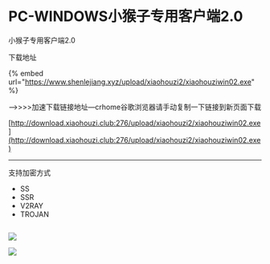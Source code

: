 # PC-WINDOWS小猴子专用客户端2.0

小猴子专用客户端2.0

下载地址

{% embed url="https://www.shenlejiang.xyz/upload/xiaohouzi2/xiaohouziwin02.exe" %}

—->>>>加速下载链接地址—crhome谷歌浏览器请手动复制一下链接到新页面下载

[http://download.xiaohouzi.club:276/upload/xiaohouzi2/xiaohouziwin02.exe](http://download.xiaohouzi.club:276/upload/xiaohouzi2/xiaohouziwin02.exe)

***

支持加密方式

* SS
* SSR
* V2RAY
* TROJAN

<img src="https://www.shenlejiang.xyz/wp-content/uploads/2020/04/12323.png" alt="" data-size="original">

![](https://www.shenlejiang.xyz/wp-content/uploads/2022/05/QQ%E5%9B%BE%E7%89%8720220502182425-1024x740.png)

![](https://www.shenlejiang.xyz/wp-content/uploads/2022/05/QQ%E5%9B%BE%E7%89%8720220502181431-1024x745.png)
